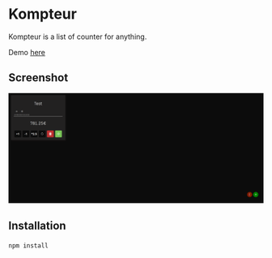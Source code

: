 # Kompteur


Kompteur is a list of counter for anything.


Demo [here](https://compteur.alldeadreturn.fr)


## Screenshot


![Main page with one counter](demo.png)




## Installation


```npm install```
